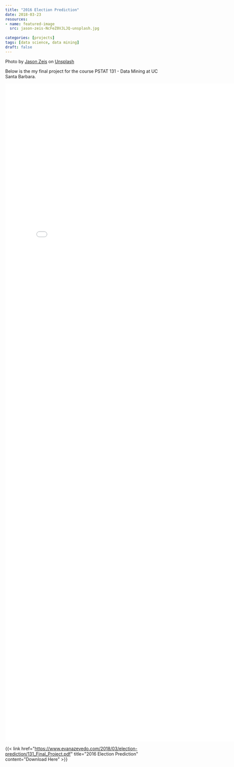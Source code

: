 ```yaml
---
title: "2016 Election Prediction"
date: 2018-03-23
resources:
- name: featured-image
  src: jason-zeis-NcFeZ0VJLJQ-unsplash.jpg
  
categories: [projects]
tags: [data science, data mining]
draft: false
---
```

Photo by <a href="https://unsplash.com/@zeis?utm_source=unsplash&utm_medium=referral&utm_content=creditCopyText">Jason Zeis</a> on <a href="https://unsplash.com/s/photos/2016-election?utm_source=unsplash&utm_medium=referral&utm_content=creditCopyText">Unsplash</a>

Below is the my final project for the course PSTAT 131 - Data Mining at UC Santa Barbara.

<embed src="131_Final_Project.pdf" width="800px" height="2100px" />

{{< link href="https://www.evanazevedo.com/2018/03/election-prediction/131_Final_Project.pdf" title="2016 Election Prediction" content="Download Here" >}}
